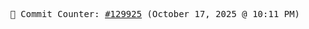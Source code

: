 <p align="center">
    <samp>
        📮 Commit Counter: <a href="https://github.com/Javascript-void0/Javascript-void0/commits/main">#129925</a> (October 17, 2025 @ 10:11 PM)
    </samp>
</p>